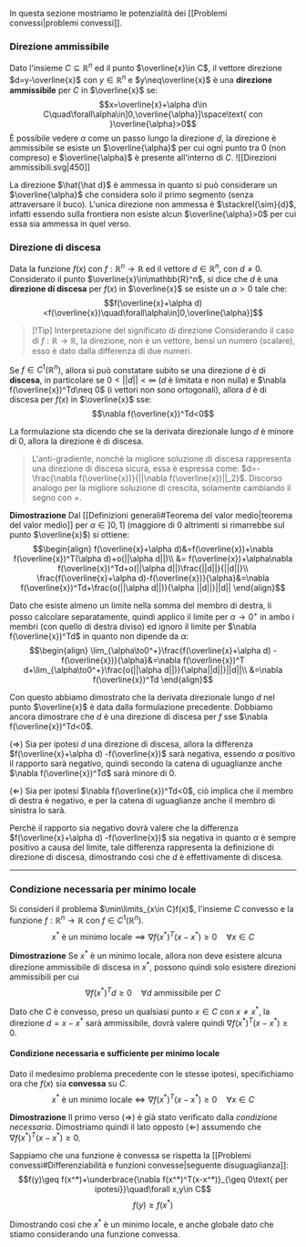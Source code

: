 In questa sezione mostriamo le potenzialità dei [[Problemi convessi|problemi convessi]].

### Direzione ammissibile
Dato l'insieme $C\subseteq \mathbb{R}^n$ ed il punto $\overline{x}\in C$, il vettore direzione $d=y-\overline{x}$ con $y\in\mathbb{R}^n$ e $y\neq\overline{x}$ è una **direzione ammissibile** per $C$ in $\overline{x}$ se:
$$x=\overline{x}+\alpha d\in C\quad\forall\alpha\in]0,\overline{\alpha}]\space\text{ con }\overline{\alpha}>0$$
È possibile vedere $\alpha$ come un passo lungo la direzione $d$, la direzione è ammissibile se esiste un $\overline{\alpha}$ per cui ogni punto tra $0$ (non compreso) e $\overline{\alpha}$ è presente all'interno di $C$.
![[Direzioni ammissibili.svg|450]]

La direzione $\hat{\hat d}$ è ammessa in quanto si può considerare un $\overline{\alpha}$ che considera solo il primo segmento (senza attraversare il buco).
L'unica direzione non ammessa è $\stackrel{\sim}{d}$, infatti essendo sulla frontiera non esiste alcun $\overline{\alpha}>0$ per cui essa sia ammessa in quel verso.

### Direzione di discesa
Data la funzione $f(x)$ con $f:\mathbb{R}^n\to\mathbb{R}$ ed il vettore $d\in\mathbb{R}^n$, con $d\neq 0$.
Considerato il punto $\overline{x}\in\mathbb{R}^n$, si dice che $d$ è una **direzione di discesa** per $f(x)$ in $\overline{x}$ se esiste un $\alpha>0$ tale che:
$$f(\overline{x}+\alpha d)<f(\overline{x})\quad\forall\alpha\in]0,\overline{\alpha}]$$


>[!Tip] Interpretazione del significato di direzione
>Considerando il caso di $f:\mathbb{R}\to\mathbb{R}$, la direzione, non è un vettore, bensì un numero (scalare), esso è dato dalla differenza di due numeri.

Se $f\in C^1(\mathbb{R}^n)$, allora si può constatare subito se una direzione $d$ è di **discesa**, in particolare se $0<||d||<\infty$ ($d$ è limitata e non nulla) e $\nabla f(\overline{x})^Td\neq 0$ (i vettori non sono ortogonali), allora $d$ è di discesa per $f(x)$ in $\overline{x}$ sse:
$$\nabla f(\overline{x})^Td<0$$

La formulazione sta dicendo che se la derivata direzionale lungo $d$ è minore di $0$, allora la direzione è di discesa.

>L'anti-gradiente, nonchè la migliore soluzione di discesa rappresenta una direzione di discesa sicura, essa è espressa come: $d=-\frac{\nabla f(\overline{x})}{||\nabla f(\overline{x})||_2}$.
>Discorso analogo per la migliore soluzione di crescita, solamente cambiando il segno con $+$.

**Dimostrazione**
Dal [[Definizioni generali#Teorema del valor medio|teorema del valor medio]] per $\alpha\in]0,1]$ (maggiore di $0$ altrimenti si rimarrebbe sul punto $\overline{x}$) si ottiene:
$$\begin{align}
f(\overline{x}+\alpha d)&=f(\overline{x})+\nabla f(\overline{x})^T(\alpha d)+o(||\alpha d||)\\
&= f(\overline{x})+\alpha\nabla f(\overline{x})^Td+o(||\alpha d||)\frac{||d||}{||d||}\\
\frac{f(\overline{x}+\alpha d)-f(\overline{x})}{\alpha}&=\nabla f(\overline{x})^Td+\frac{o(||\alpha d||)}{\alpha ||d||}||d||
\end{align}$$

Dato che esiste almeno un limite nella somma del membro di destra, li posso calcolare separatamente, quindi applico il limite per $\alpha\to0^+$ in ambo i membri (con quello di destra diviso) ed ignoro il limite per $\nabla f(\overline{x})^Td$ in quanto non dipende da $\alpha$:
$$\begin{align}
\lim_{\alpha\to0^+}\frac{f(\overline{x}+\alpha d) -f(\overline{x})}{\alpha}&=\nabla f(\overline{x})^T d+\lim_{\alpha\to0^+}\frac{o(||\alpha d||)}{\alpha||d||}||d||\\
&=\nabla f(\overline{x})^Td
\end{align}$$

Con questo abbiamo dimostrato che la derivata direzionale lungo $d$ nel punto $\overline{x}$ è data dalla formulazione precedente.
Dobbiamo ancora dimostrare che $d$ è una direzione di discesa per $f$ sse $\nabla f(\overline{x})^Td<0$.

($\Rightarrow$)
Sia per ipotesi $d$ una direzione di discesa, allora la differenza $f(\overline{x}+\alpha d) -f(\overline{x})$ sarà negativa, essendo $\alpha$ positivo il rapporto sarà negativo, quindi secondo la catena di uguaglianze anche $\nabla f(\overline{x})^Td$ sarà minore di $0$.

($\Leftarrow$)
Sia per ipotesi $\nabla f(\overline{x})^Td<0$, ciò implica che il membro di destra è negativo, e per la catena di uguaglianze anche il membro di sinistra lo sarà.

Perchè il rapporto sia negativo dovrà valere che la differenza $f(\overline{x}+\alpha d) -f(\overline{x})$ sia negativa in quanto $\alpha$ è sempre positivo a causa del limite, tale differenza rappresenta la definizione di direzione di discesa, dimostrando così che $d$ è effettivamente di discesa.

---
### Condizione necessaria per minimo locale
Si consideri il problema $\min\limits_{x\in C}f(x)$, l'insieme $C$ convesso e la funzione  $f:\mathbb{R}^n\to\mathbb{R}$ con $f\in C^1(\mathbb{R}^n$).
$$x^*\text{ è un  minimo locale}\implies\nabla f(x^*)^T(x-x^*)\geq 0\quad\forall x\in C$$

**Dimostrazione**
Se $x^*$ è un minimo locale, allora non deve esistere alcuna direzione ammissibile di discesa in $x^*$, possono quindi solo esistere direzioni ammissibili per cui
$$\nabla f(x^*)^Td\geq 0\quad\forall d\text{ ammissibile per }C$$

Dato che $C$ è convesso, preso un qualsiasi punto $x\in C$ con $x\neq x^*$, la direzione $d=x-x^*$ sarà ammissibile, dovrà valere quindi $\nabla f(x^*)^T(x-x^*)\geq 0$.

#### Condizione necessaria e sufficiente per minimo locale
Dato il medesimo problema precedente con le stesse ipotesi, specifichiamo ora che $f(x)$ sia **convessa** su $C$.
$$x^*\text{ è un  minimo locale}\iff\nabla f(x^*)^T(x-x^*)\geq 0\quad\forall x\in C$$

**Dimostrazione**
Il primo verso ($\Rightarrow$) è già stato verificato dalla _condizione necessaria_.
Dimostriamo quindi il lato opposto ($\Leftarrow$) assumendo che $\nabla f(x^*)^T(x-x^*)\geq 0$.

Sappiamo che una funzione è convessa se rispetta la [[Problemi convessi#Differenziabilità e funzioni convesse|seguente disuguaglianza]]:
$$f(y)\geq f(x^*)+\underbrace{\nabla f(x^*)^T(x-x^*)}_{\geq 0\text{ per ipotesi}}\quad\forall x,y\in C$$
$$f(y)\geq f(x^*)$$

Dimostrando così che $x^*$ è un minimo locale, e anche globale dato che stiamo considerando una funzione convessa.

